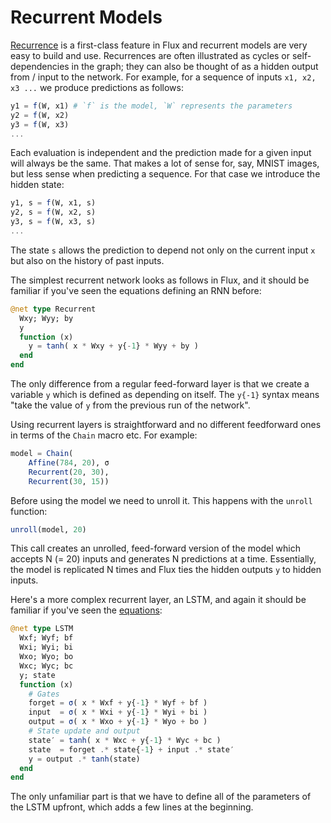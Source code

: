 # Recurrent Models

[Recurrence](https://en.wikipedia.org/wiki/Recurrent_neural_network) is a first-class feature in Flux and recurrent models are very easy to build and use. Recurrences are often illustrated as cycles or self-dependencies in the graph; they can also be thought of as a hidden output from / input to the network. For example, for a sequence of inputs `x1, x2, x3 ...` we produce predictions as follows:

```julia
y1 = f(W, x1) # `f` is the model, `W` represents the parameters
y2 = f(W, x2)
y3 = f(W, x3)
...
```

Each evaluation is independent and the prediction made for a given input will always be the same. That makes a lot of sense for, say, MNIST images, but less sense when predicting a sequence. For that case we introduce the hidden state:

```julia
y1, s = f(W, x1, s)
y2, s = f(W, x2, s)
y3, s = f(W, x3, s)
...
```

The state `s` allows the prediction to depend not only on the current input `x` but also on the history of past inputs.

The simplest recurrent network looks as follows in Flux, and it should be familiar if you've seen the equations defining an RNN before:

```julia
@net type Recurrent
  Wxy; Wyy; by
  y
  function (x)
    y = tanh( x * Wxy + y{-1} * Wyy + by )
  end
end
```

The only difference from a regular feed-forward layer is that we create a variable `y` which is defined as depending on itself. The `y{-1}` syntax means "take the value of `y` from the previous run of the network".

Using recurrent layers is straightforward and no different feedforward ones in terms of the `Chain` macro etc. For example:

```julia
model = Chain(
    Affine(784, 20), σ
    Recurrent(20, 30),
    Recurrent(30, 15))
```

Before using the model we need to unroll it. This happens with the `unroll` function:

```julia
unroll(model, 20)
```

This call creates an unrolled, feed-forward version of the model which accepts N (= 20) inputs and generates N predictions at a time. Essentially, the model is replicated N times and Flux ties the hidden outputs `y` to hidden inputs.

Here's a more complex recurrent layer, an LSTM, and again it should be familiar if you've seen the [equations](https://colah.github.io/posts/2015-08-Understanding-LSTMs/):

```julia
@net type LSTM
  Wxf; Wyf; bf
  Wxi; Wyi; bi
  Wxo; Wyo; bo
  Wxc; Wyc; bc
  y; state
  function (x)
    # Gates
    forget = σ( x * Wxf + y{-1} * Wyf + bf )
    input  = σ( x * Wxi + y{-1} * Wyi + bi )
    output = σ( x * Wxo + y{-1} * Wyo + bo )
    # State update and output
    state′ = tanh( x * Wxc + y{-1} * Wyc + bc )
    state  = forget .* state{-1} + input .* state′
    y = output .* tanh(state)
  end
end
```

The only unfamiliar part is that we have to define all of the parameters of the LSTM upfront, which adds a few lines at the beginning.
